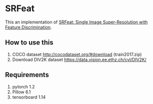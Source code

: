 # SRFeat
This an implementation of [SRFeat: Single Image Super-Resolution with Feature Discrimination](http://openaccess.thecvf.com/content_ECCV_2018/html/Seong-Jin_Park_SRFeat_Single_Image_ECCV_2018_paper.html).

## How to use this
1. COCO dataset http://cocodataset.org/#download (train2017.zip)
2. Download DIV2K dataset https://data.vision.ee.ethz.ch/cvl/DIV2K/

## Requirements
1. pytorch 1.2
2. Pillow 6.1
3. tensorboard 1.14

